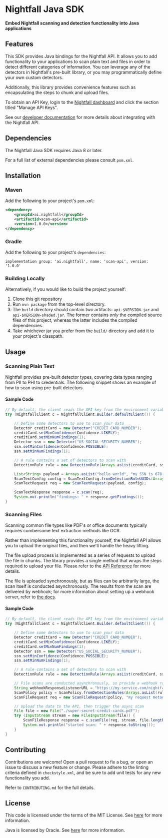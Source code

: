 # Nightfall Java SDK

**Embed Nightfall scanning and detection functionality into Java applications**

<!-- TODO add badges [![Build Status](https://travis-ci.org/joemccann/dillinger.svg?branch=master)](https://travis-ci.org/joemccann/dillinger)
-->

##  Features

This SDK provides Java bindings for the Nightfall API. It allows you to add functionality to your applications to
scan plain text and files in order to detect different categories of information. You can leverage any of
the detectors in Nightfall's pre-built library, or you may programmatically define your own custom detectors. 

Additionally, this library provides convenience features such as encapsulating the steps to chunk and upload files.

To obtain an API Key, login to the [Nightfall dashboard](https://app.nightfall.ai/) and click the section
titled "Manage API Keys".

See our [developer documentation](https://docs.nightfall.ai/docs/entities-and-terms-to-know) for more details about
integrating with the Nightfall API.

## Dependencies

The Nightfall Java SDK requires Java 8 or later.

For a full list of external dependencies please consult `pom.xml`.

## Installation

### Maven
Add the following to your project's `pom.xml`:

``` xml
<dependency>
    <groupId>ai.nightfall</groupId>
    <artifactId>scan-api</artifactId>
    <version>1.0.0</version>
</dependency>
```

### Gradle
Add the following to your project's `dependencies`:

```
implementation group: 'ai.nightfall', name: 'scan-api', version: '1.0.0'
```

### Building Locally

Alternatively, if you would like to build the project yourself:
1. Clone this git repository
2. Run `mvn package` from the top-level directory.
3. The `build` directory should contain two artifacts: `api-$VERSION.jar` and `api-$VERSION-shaded.jar`. The former
contains *only* the compiled source files of this project, whereas the latter includes the compiled dependencies. 
4. Take whichever jar you prefer from the `build/` directory and add it to your project's classpath.

## Usage

### Scanning Plain Text

Nightfall provides pre-built detector types, covering data types ranging from PII to PHI to credentials. The following
snippet shows an example of how to scan using pre-built detectors.

####  Sample Code

```java
// By default, the client reads the API key from the environment variable NIGHTFALL_API_KEY
try (NightfallClient c = NightfallClient.Builder.defaultClient()) {

    // Define some detectors to use to scan your data
    Detector creditCard = new Detector("CREDIT_CARD_NUMBER");
    creditCard.setMinConfidence(Confidence.LIKELY);
    creditCard.setMinNumFindings(1);
    Detector ssn = new Detector("US_SOCIAL_SECURITY_NUMBER");
    ssn.setMinConfidence(Confidence.POSSIBLE);
    ssn.setMinNumFindings(1);

    // A rule contains a set of detectors to scan with
    DetectionRule rule = new DetectionRule(Arrays.asList(creditCard, ssn), LogicalOp.ANY);

    List<String> payload = Arrays.asList("hello world", "my SSN is 678-99-8212", "4242-4242-4242-4242");
    ScanTextConfig config = ScanTextConfig.fromDetectionRuleUUIDs(Arrays.asList(rule), 20);
    ScanTextRequest req = new ScanTextRequest(payload, config);

    ScanTextResponse response = c.scan(req);
    System.out.println("findings: " + response.getFindings());
}
```

### Scanning Files

Scanning common file types like PDF's or office documents typically requires cumbersome text
extraction methods like OCR.

Rather than implementing this functionality yourself, the Nightfall API allows you to upload the
original files, and then we'll handle the heavy lifting.

The file upload process is implemented as a series of requests to upload the file in chunks. The library
provides a single method that wraps the steps required to upload your file. Please refer to the
[API Reference](https://docs.nightfall.ai/reference) for more details.

The file is uploaded synchronously, but as files can be arbitrarily large, the scan itself is conducted asynchronously.
The results from the scan are delivered by webhook; for more information about setting up a webhook server, refer to
[the docs](https://docs.nightfall.ai/docs/creating-a-webhook-server).

#### Sample Code

```java
// By default, the client reads the API key from the environment variable NIGHTFALL_API_KEY
try (NightfallClient c = NightfallClient.Builder.defaultClient()) {

    // Define some detectors to use to scan your data
    Detector creditCard = new Detector("CREDIT_CARD_NUMBER");
    creditCard.setMinConfidence(Confidence.LIKELY);
    creditCard.setMinNumFindings(1);
    Detector ssn = new Detector("US_SOCIAL_SECURITY_NUMBER");
    ssn.setMinConfidence(Confidence.POSSIBLE);
    ssn.setMinNumFindings(1);

    // A rule contains a set of detectors to scan with
    DetectionRule rule = new DetectionRule(Arrays.asList(creditCard, ssn), LogicalOp.ANY);

    // File scans are conducted asynchronously, so provide a webhook route to an HTTPS server to send results to.
    String webhookResponseListenerURL = "https://my-service.com/nightfall/listener";
    ScanPolicy policy = ScanPolicy.fromDetectionRules(Arrays.asList(rule), webhookResponseListenerURL);
    ScanFileRequest req = new ScanFileRequest(policy, "my request metadata");

    // Upload the data to the API, then trigger the async scan
    File file = new File("./super-secret-credit-cards.pdf");
    try (InputStream stream = new FileInputStream(file)) {
        ScanFileResponse response = c.scanFile(req, stream, file.length());
        System.out.println("started scan: " + response.toString());
    }
}
```


## Contributing

Contributions are welcome! Open a pull request to fix a bug, or open an issue to discuss a new feature
or change. Please adhere to the linting criteria defined in `checkstyle.xml`, and be sure to add unit
tests for any new functionality you add.

Refer to `CONTRIBUTING.md` for the full details.

## License

This code is licensed under the terms of the MIT License. See [here](https://opensource.org/licenses/MIT)
for more information.

Java is licensed by Oracle. See [here](https://www.oracle.com/java/technologies/javase/jdk-faqs.html)
for more information.
